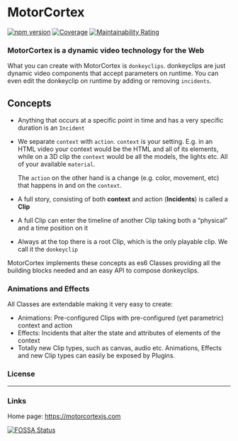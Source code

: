 # MotorCortex

[![npm version](https://badge.fury.io/js/@donkeyclip%2Fmotorcortex.svg)](https://www.npmjs.com/package/@donkeyclip/motorcortex) [![Coverage](https://sonarcloud.io/api/project_badges/measure?project=donkeyclip_motorcortex&metric=coverage)](https://sonarcloud.io/summary/new_code?id=donkeyclip_motorcortex) [![Maintainability Rating](https://sonarcloud.io/api/project_badges/measure?project=donkeyclip_motorcortex&metric=sqale_rating)](https://sonarcloud.io/summary/new_code?id=donkeyclip_motorcortex)

### MotorCortex is a dynamic video technology for the Web

What you can create with MotorCortex is `donkeyclips`.
donkeyclips are just dynamic video components that accept parameters on runtime. You can even
edit the donkeyclip on runtime by adding or removing `incidents`.

## Concepts

- Anything that occurs at a specific point in time and has a very specific duration is an `Incident`
- We separate `context` with `action`. `context` is your setting. E.g. in an HTML video your context would be
  the HTML and all of its elements, while on a 3D clip the `context` would be all the models, the lights etc.
  All of your available `material`.

  The `action` on the other hand is a change (e.g. color, movement, etc) that happens in and on the `context`.

- A full story, consisting of both **context** and action (**Incidents**) is called a **Clip**
- A full Clip can enter the timeline of another Clip taking both a “physical” and
  a time position on it
- Always at the top there is a root Clip, which is the only playable clip. We call it the `donkeyclip`

MotorCortex implements these concepts as es6 Classes providing all the
building blocks needed and an easy API to compose donkeyclips.

### Animations and Effects

All Classes are extendable making it
very easy to create:

- Animations: Pre-configured Clips with pre-configured (yet parametric) context and action
- Effects: Incidents that alter the state and attributes of elements of the context
- Totally new Clip types, such as canvas, audio etc.
  Animations, Effects and new Clip types can easily be exposed by Plugins.

### License

---

### Links

Home page: <https://motorcortexjs.com>

[![FOSSA Status](https://app.fossa.com/api/projects/git%2Bgithub.com%2Fdonkeyclip%2Fmotorcortex.svg?type=large)](https://app.fossa.com/projects/git%2Bgithub.com%2Fdonkeyclip%2Fmotorcortex?ref=badge_large)
